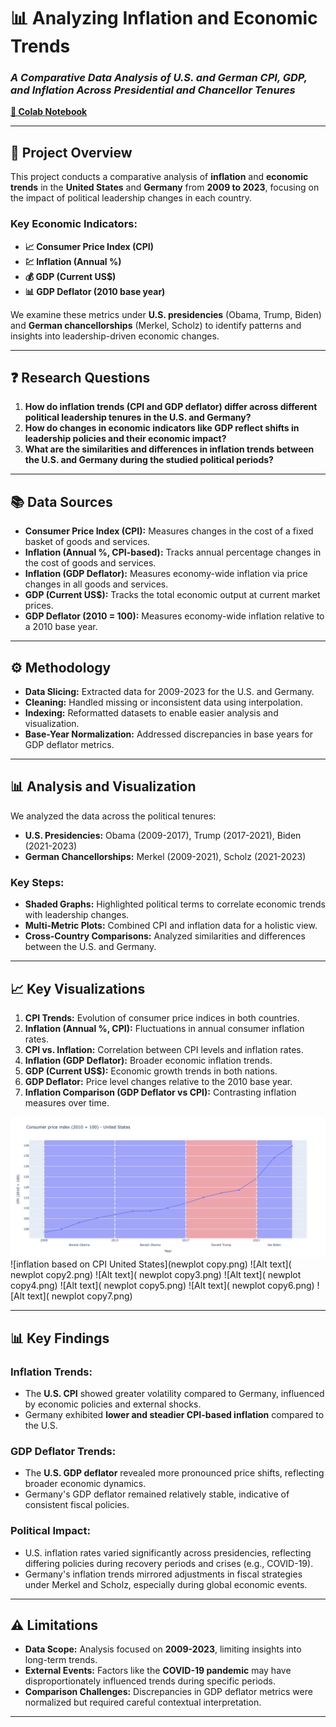 # **📊 Analyzing Inflation and Economic Trends**  
### *A Comparative Data Analysis of U.S. and German CPI, GDP, and Inflation Across Presidential and Chancellor Tenures*  
[**🔗 Colab Notebook**](https://colab.research.google.com/drive/1UML-Yw0N9hM8dGBtFqaZXXMvbUHIwwmK?usp=sharing)

---

## **🌟 Project Overview**
This project conducts a comparative analysis of **inflation** and **economic trends** in the **United States** and **Germany** from **2009 to 2023**, focusing on the impact of political leadership changes in each country.  

### Key Economic Indicators:
- **📈 Consumer Price Index (CPI)**  
- **💹 Inflation (Annual %)**  
- **💰 GDP (Current US$)**  
- **📊 GDP Deflator (2010 base year)**  

We examine these metrics under **U.S. presidencies** (Obama, Trump, Biden) and **German chancellorships** (Merkel, Scholz) to identify patterns and insights into leadership-driven economic changes.

---

## **❓ Research Questions**
1. **How do inflation trends (CPI and GDP deflator) differ across different political leadership tenures in the U.S. and Germany?**  
2. **How do changes in economic indicators like GDP reflect shifts in leadership policies and their economic impact?**  
3. **What are the similarities and differences in inflation trends between the U.S. and Germany during the studied political periods?**

---

## **📚 Data Sources**

- **Consumer Price Index (CPI):** Measures changes in the cost of a fixed basket of goods and services.  
- **Inflation (Annual %, CPI-based):** Tracks annual percentage changes in the cost of goods and services.  
- **Inflation (GDP Deflator):** Measures economy-wide inflation via price changes in all goods and services.  
- **GDP (Current US$):** Tracks the total economic output at current market prices.  
- **GDP Deflator (2010 = 100):** Measures economy-wide inflation relative to a 2010 base year.  

---

## **⚙️ Methodology**

- **Data Slicing:** Extracted data for 2009-2023 for the U.S. and Germany.  
- **Cleaning:** Handled missing or inconsistent data using interpolation.  
- **Indexing:** Reformatted datasets to enable easier analysis and visualization.  
- **Base-Year Normalization:** Addressed discrepancies in base years for GDP deflator metrics.

---

## **📊 Analysis and Visualization**

We analyzed the data across the political tenures:  
- **U.S. Presidencies:** Obama (2009-2017), Trump (2017-2021), Biden (2021-2023)  
- **German Chancellorships:** Merkel (2009-2021), Scholz (2021-2023)

### Key Steps:
- **Shaded Graphs:** Highlighted political terms to correlate economic trends with leadership changes.  
- **Multi-Metric Plots:** Combined CPI and inflation data for a holistic view.  
- **Cross-Country Comparisons:** Analyzed similarities and differences between the U.S. and Germany.

---

## **📈 Key Visualizations**
1. **CPI Trends:** Evolution of consumer price indices in both countries.  
2. **Inflation (Annual %, CPI):** Fluctuations in annual consumer inflation rates.  
3. **CPI vs. Inflation:** Correlation between CPI levels and inflation rates.  
4. **Inflation (GDP Deflator):** Broader economic inflation trends.  
5. **GDP (Current US$):** Economic growth trends in both nations.  
6. **GDP Deflator:** Price level changes relative to the 2010 base year.  
7. **Inflation Comparison (GDP Deflator vs CPI):** Contrasting inflation measures over time.

 
![Alt text](  newplot.png)
![inflation based on CPI United States](newplot copy.png) 
![Alt text](  newplot copy2.png)
![Alt text](  newplot copy3.png)
![Alt text](  newplot copy4.png)
![Alt text](  newplot copy5.png)
![Alt text](  newplot copy6.png)
![Alt text](  newplot copy7.png)


---

## **📊 Key Findings**

### **Inflation Trends**:
- The **U.S. CPI** showed greater volatility compared to Germany, influenced by economic policies and external shocks.  
- Germany exhibited **lower and steadier CPI-based inflation** compared to the U.S.  

### **GDP Deflator Trends**:
- The **U.S. GDP deflator** revealed more pronounced price shifts, reflecting broader economic dynamics.  
- Germany's GDP deflator remained relatively stable, indicative of consistent fiscal policies.  

### **Political Impact**:
- U.S. inflation rates varied significantly across presidencies, reflecting differing policies during recovery periods and crises (e.g., COVID-19).  
- Germany's inflation trends mirrored adjustments in fiscal strategies under Merkel and Scholz, especially during global economic events.  

---

## **⚠️ Limitations**

- **Data Scope:** Analysis focused on **2009-2023**, limiting insights into long-term trends.  
- **External Events:** Factors like the **COVID-19 pandemic** may have disproportionately influenced trends during specific periods.  
- **Comparison Challenges:** Discrepancies in GDP deflator metrics were normalized but required careful contextual interpretation.  

---

